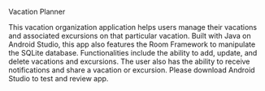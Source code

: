Vacation Planner

This vacation organization application helps users manage their vacations and associated excursions on that particular vacation. Built with Java on Android Studio, this app also features the Room Framework to manipulate the SQLite  database. Functionalities include the ability to add, update, and delete vacations and excursions. The user also has the ability to receive notifications and share a vacation or excursion. Please download Android Studio to test and review app.
